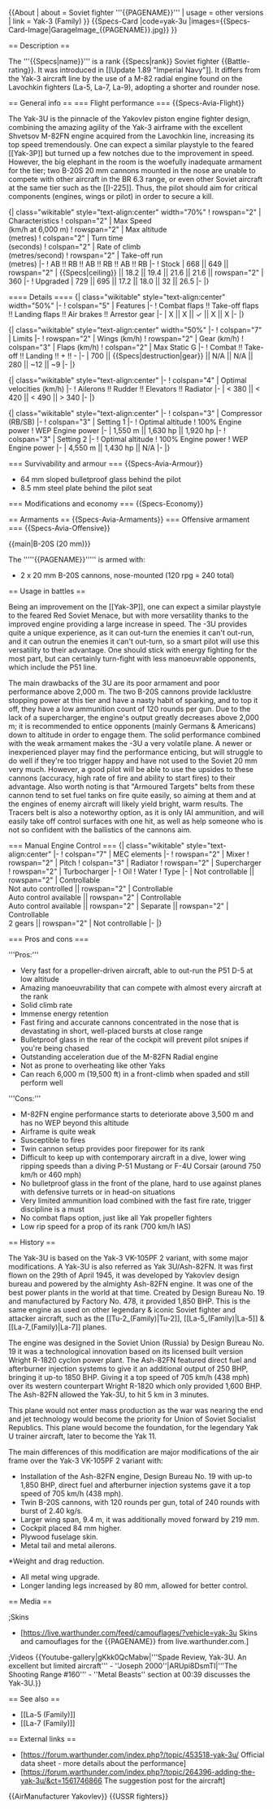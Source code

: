 {{About
| about = Soviet fighter '''{{PAGENAME}}'''
| usage = other versions
| link = Yak-3 (Family)
}}
{{Specs-Card
|code=yak-3u
|images={{Specs-Card-Image|GarageImage_{{PAGENAME}}.jpg}}
}}

== Description ==
<!-- ''In the description, the first part should be about the history of and the creation and combat usage of the aircraft, as well as its key features. In the second part, tell the reader about the aircraft in the game. Insert a screenshot of the vehicle, so that if the novice player does not remember the vehicle by name, he will immediately understand what kind of vehicle the article is talking about.'' -->
The '''{{Specs|name}}''' is a rank {{Specs|rank}} Soviet fighter {{Battle-rating}}. It was introduced in [[Update 1.89 "Imperial Navy"]]. It differs from the Yak-3 aircraft line by the use of a M-82 radial engine found on the Lavochkin fighters (La-5, La-7, La-9), adopting a shorter and rounder nose.

== General info ==
=== Flight performance ===
{{Specs-Avia-Flight}}
<!-- ''Describe how the aircraft behaves in the air. Speed, manoeuvrability, acceleration and allowable loads - these are the most important characteristics of the vehicle.'' -->
The Yak-3U is the pinnacle of the Yakovlev piston engine fighter design, combining the amazing agility of the Yak-3 airframe with the excellent Shvetsov M-82FN engine acquired from the Lavochkin line, increasing its top speed tremendously. One can expect a similar playstyle to the feared [[Yak-3P]] but turned up a few notches due to the improvement in speed. However, the big elephant in the room is the woefully inadequate armament for the tier; two B-20S 20 mm cannons mounted in the nose are unable to compete with other aircraft in the BR 6.3 range, or even other Soviet aircraft at the same tier such as the [[I-225]]. Thus, the pilot should aim for critical components (engines, wings or pilot) in order to secure a kill.

{| class="wikitable" style="text-align:center" width="70%"
! rowspan="2" | Characteristics
! colspan="2" | Max Speed<br>(km/h at 6,000 m)
! rowspan="2" | Max altitude<br>(metres)
! colspan="2" | Turn time<br>(seconds)
! colspan="2" | Rate of climb<br>(metres/second)
! rowspan="2" | Take-off run<br>(metres)
|-
! AB !! RB !! AB !! RB !! AB !! RB
|-
! Stock
| 668 || 649 || rowspan="2" | {{Specs|ceiling}} || 18.2 || 19.4 || 21.6 || 21.6 || rowspan="2" | 360
|-
! Upgraded
| 729 || 695 || 17.2 || 18.0 || 32 || 26.5
|-
|}

==== Details ====
{| class="wikitable" style="text-align:center" width="50%"
|-
! colspan="5" | Features
|-
! Combat flaps !! Take-off flaps !! Landing flaps !! Air brakes !! Arrestor gear
|-
| X || X || ✓ || X || X     <!-- ✓ -->
|-
|}

{| class="wikitable" style="text-align:center" width="50%"
|-
! colspan="7" | Limits
|-
! rowspan="2" | Wings (km/h)
! rowspan="2" | Gear (km/h)
! colspan="3" | Flaps (km/h)
! colspan="2" | Max Static G
|-
! Combat !! Take-off !! Landing !! + !! -
|-
| 700<!--{{Specs|destruction|body}}--> || {{Specs|destruction|gear}} || N/A || N/A || 280 || ~12 || ~9
|-
|}

{| class="wikitable" style="text-align:center"
|-
! colspan="4" | Optimal velocities (km/h)
|-
! Ailerons !! Rudder !! Elevators !! Radiator
|-
| < 380 || < 420 || < 490 || > 340
|-
|}

{| class="wikitable" style="text-align:center"
|-
! colspan="3" | Compressor (RB/SB)
|-
! colspan="3" | Setting 1
|-
! Optimal altitude
! 100% Engine power
! WEP Engine power
|-
| 1,550 m || 1,630 hp || 1,920 hp
|-
! colspan="3" | Setting 2
|-
! Optimal altitude
! 100% Engine power
! WEP Engine power
|-
| 4,550 m || 1,430 hp || N/A
|-
|}

=== Survivability and armour ===
{{Specs-Avia-Armour}}
<!-- ''Examine the survivability of the aircraft. Note how vulnerable the structure is and how secure the pilot is, whether the fuel tanks are armoured, etc. Describe the armour, if there is any, and also mention the vulnerability of other critical aircraft systems.'' -->

* 64 mm sloped bulletproof glass behind the pilot
* 8.5 mm steel plate behind the pilot seat

=== Modifications and economy ===
{{Specs-Economy}}

== Armaments ==
{{Specs-Avia-Armaments}}
=== Offensive armament ===
{{Specs-Avia-Offensive}}
<!-- ''Describe the offensive armament of the aircraft, if any. Describe how effective the cannons and machine guns are in a battle, and also what belts or drums are better to use. If there is no offensive weaponry, delete this subsection.'' -->
{{main|B-20S (20 mm)}}

The '''''{{PAGENAME}}''''' is armed with:

* 2 x 20 mm B-20S cannons, nose-mounted (120 rpg = 240 total)

== Usage in battles ==
<!-- ''Describe the tactics of playing in an aircraft, the features of using aircraft in a team and advice on tactics. Refrain from creating a "guide" - do not impose a single point of view, but instead, give the reader food for thought. Examine the most dangerous enemies and give recommendations on fighting them. If necessary, note the specifics of the game in different modes (AB, RB, SB).'' -->
Being an improvement on the [[Yak-3P]], one can expect a similar playstyle to the feared Red Soviet Menace, but with more versatility thanks to the improved engine providing a large increase in speed. The -3U provides quite a unique experience, as it can out-turn the enemies it can't out-run, and it can outrun the enemies it can't out-turn, so a smart pilot will use this versatility to their advantage. One should stick with energy fighting for the most part, but can certainly turn-fight with less manoeuvrable opponents, which include the P51 line.

The main drawbacks of the 3U are its poor armament and poor performance above 2,000 m. The two B-20S cannons provide lacklustre stopping power at this tier and have a nasty habit of sparking, and to top it off, they have a low ammunition count of 120 rounds per gun. Due to the lack of a supercharger, the engine's output greatly decreases above 2,000 m; it is recommended to entice opponents (mainly Germans & Americans) down to altitude in order to engage them. The solid performance combined with the weak armament makes the -3U a very volatile plane. A newer or inexperienced player may find the performance enticing, but will struggle to do well if they're too trigger happy and have not used to the Soviet 20 mm very much. However, a good pilot will be able to use the upsides to these cannons (accuracy, high rate of fire and ability to start fires) to their advantage. Also worth noting is that "Armoured Targets" belts from these cannon tend to set fuel tanks on fire quite easily, so aiming at them and at the engines of enemy aircraft will likely yield bright, warm results. The Tracers belt is also a noteworthy option, as it is only IAI ammunition, and will easily take off control surfaces with one hit, as well as help someone who is not so confident with the ballistics of the cannons aim.

=== Manual Engine Control ===
{| class="wikitable" style="text-align:center"
|-
! colspan="7" | MEC elements
|-
! rowspan="2" | Mixer
! rowspan="2" | Pitch
! colspan="3" | Radiator
! rowspan="2" | Supercharger
! rowspan="2" | Turbocharger
|-
! Oil
! Water
! Type
|-
| Not controllable || rowspan="2" | Controllable<br>Not auto controlled || rowspan="2" | Controllable<br>Auto control available || rowspan="2" | Controllable<br>Auto control available || rowspan="2" | Separate || rowspan="2" | Controllable<br>2 gears || rowspan="2" | Not controllable
|-
|}

=== Pros and cons ===
<!-- ''Summarise and briefly evaluate the vehicle in terms of its characteristics and combat effectiveness. Mark its pros and cons in the bulleted list. Try not to use more than 6 points for each of the characteristics. Avoid using categorical definitions such as "bad", "good" and the like - use substitutions with softer forms such as "inadequate" and "effective".'' -->

'''Pros:'''

* Very fast for a propeller-driven aircraft, able to out-run the P51 D-5 at low altitude
* Amazing manoeuvrability that can compete with almost every aircraft at the rank
* Solid climb rate
* Immense energy retention
* Fast firing and accurate cannons concentrated in the nose that is devastating in short, well-placed bursts at close range
* Bulletproof glass in the rear of the cockpit will prevent pilot snipes if you're being chased
* Outstanding acceleration due of the M-82FN Radial engine
* Not as prone to overheating like other Yaks
* Can reach 6,000 m (19,500 ft) in a front-climb when spaded and still perform well

'''Cons:'''

* M-82FN engine performance starts to deteriorate above 3,500 m and has no WEP beyond this altitude
* Airframe is quite weak
* Susceptible to fires
* Twin cannon setup provides poor firepower for its rank
* Difficult to keep up with contemporary aircraft in a dive, lower wing ripping speeds than a diving P-51 Mustang or F-4U Corsair (around 750 km/h or 460 mph)
* No bulletproof glass in the front of the plane, hard to use against planes with defensive turrets or in head-on situations
* Very limited ammunition load combined with the fast fire rate, trigger discipline is a must
* No combat flaps option, just like all Yak propeller fighters
* Low rip speed for a prop of its rank (700 km/h IAS)

== History ==
<!-- ''Describe the history of the creation and combat usage of the aircraft in more detail than in the introduction. If the historical reference turns out to be too long, take it to a separate article, taking a link to the article about the vehicle and adding a block "/ History" (example: <nowiki>https://wiki.warthunder.com/(Vehicle-name)/History</nowiki>) and add a link to it here using the <code>main</code> template. Be sure to reference text and sources by using <code><nowiki><ref></ref></nowiki></code>, as well as adding them at the end of the article with <code><nowiki><references /></nowiki></code>. This section may also include the vehicle's dev blog entry (if applicable) and the in-game encyclopedia description (under <code><nowiki>=== In-game description ===</nowiki></code>, also if applicable).'' -->

The Yak-3U is based on the Yak-3 VK-105PF 2 variant, with some major modifications. A Yak-3U is also referred as Yak 3U/Ash-82FN.
It was first flown on the 29th of April 1945, it was developed by Yakovlev design bureau and powered by the almighty Ash-82FN engine. It was one of the best power plants in the world at that time. Created by Design Bureau No. 19 and manufactured by Factory No. 478, it provided 1,850 BHP. This is the same engine as used on other legendary & iconic Soviet fighter and attacker aircraft, such as the [[Tu-2_(Family)|Tu-2]], [[La-5_(Family)|La-5]] & [[La-7_(Family)|La-7]] planes.

The engine was designed in the Soviet Union (Russia) by Design Bureau No. 19 it was a technological innovation based on its licensed built version Wright R-1820 cyclon power plant. The Ash-82FN featured direct fuel and afterburner injection systems to give it an additional output of 250 BHP, bringing it up-to 1850 BHP. Giving it a top speed of 705 km/h (438 mph) over its western counterpart Wright R-1820 which only provided 1,600 BHP.
The Ash-82FN allowed the Yak-3U, to hit 5 km in 3 minutes.

This plane would not enter mass production as the war was nearing the end and jet technology would become the priority for Union of Soviet Socialist Republics. This plane would become the foundation, for the legendary Yak U trainer aircraft, later to become the Yak 11.

The main differences of this modification are major modifications of the air frame over the Yak-3 VK-105PF 2 variant with:

* Installation of the Ash-82FN engine, Design Bureau No. 19 with up-to 1,850 BHP, direct fuel and afterburner injection systems gave it a top speed of 705 km/h (438 mph).
* Twin B-20S cannons, with 120 rounds per gun, total of 240 rounds with burst of 2.40 kg/s.
* Larger wing span, 9.4 m, it was additionally moved forward by 219 mm.
* Cockpit placed 84 mm higher.
* Plywood fuselage skin.
* Metal tail and metal ailerons.

 *Weight and drag reduction.

* All metal wing upgrade.
* Longer landing legs increased by 80 mm, allowed for better control.

== Media ==
<!-- ''Excellent additions to the article would be video guides, screenshots from the game, and photos.'' -->

;Skins

* [https://live.warthunder.com/feed/camouflages/?vehicle=yak-3u Skins and camouflages for the {{PAGENAME}} from live.warthunder.com.]

;Videos
{{Youtube-gallery|gKkk0QcMabw|'''Spade Review, Yak-3U. An excellent but limited aircraft''' - ''Joseph 2000''|ARUpi8DsmTI|'''The Shooting Range #160''' - ''Metal Beasts'' section at 00:39 discusses the Yak-3U.}}

== See also ==
<!-- ''Links to the articles on the War Thunder Wiki that you think will be useful for the reader, for example:''
* ''reference to the series of the aircraft;''
* ''links to approximate analogues of other nations and research trees.'' -->

* [[La-5 (Family)]]
* [[La-7 (Family)]]

== External links ==
<!-- ''Paste links to sources and external resources, such as:''
* ''topic on the official game forum;''
* ''other literature.'' -->

* [https://forum.warthunder.com/index.php?/topic/453518-yak-3u/ Official data sheet - more details about the performance]
* [https://forum.warthunder.com/index.php?/topic/264396-adding-the-yak-3u/&ct=1561746866 The suggestion post for the aircraft]

{{AirManufacturer Yakovlev}}
{{USSR fighters}}